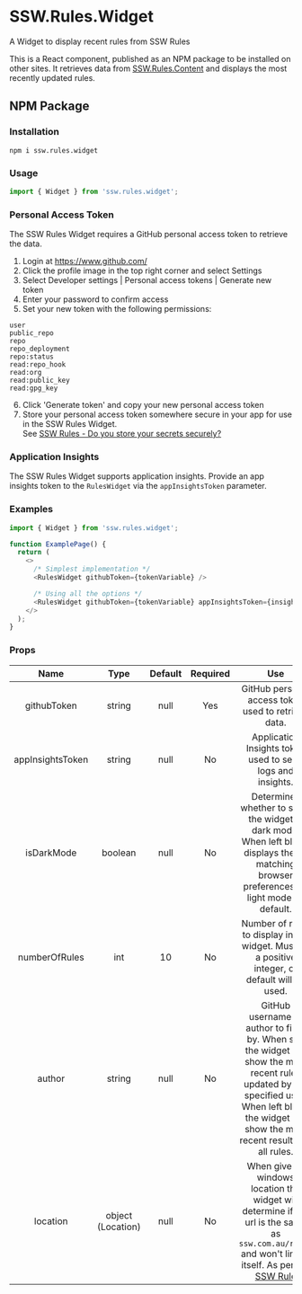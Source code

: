 # SSW.Rules.Widget
A Widget to display recent rules from SSW Rules

This is a React component, published as an NPM package to be installed on other sites. It retrieves data from [SSW.Rules.Content](https://www.github.com/SSWConsulting/SSW.Rules.Content) and displays the most recently updated rules.

## NPM Package

### Installation
```console
npm i ssw.rules.widget
```

### Usage
```javascript
import { Widget } from 'ssw.rules.widget';
```

### Personal Access Token
The SSW Rules Widget requires a GitHub personal access token to retrieve the data.
1. Login at https://www.github.com/
2. Click the profile image in the top right corner and select Settings
3. Select Developer settings | Personal access tokens | Generate new token
4. Enter your password to confirm access
5. Set your new token with the following permissions:
```
user
public_repo
repo
repo_deployment
repo:status
read:repo_hook
read:org
read:public_key
read:gpg_key
```
6. Click 'Generate token' and copy your new personal access token
7. Store your personal access token somewhere secure in your app for use in the SSW Rules Widget.   
See [SSW Rules - Do you store your secrets securely?](https://www.ssw.com.au/rules/store-your-secrets-securely/)

### Application Insights
The SSW Rules Widget supports application insights. Provide an app insights token 
to the `RulesWidget` via the `appInsightsToken` parameter.

### Examples
```javascript
import { Widget } from 'ssw.rules.widget';

function ExamplePage() {
  return (
    <>
      /* Simplest implementation */
      <RulesWidget githubToken={tokenVariable} />

      /* Using all the options */
      <RulesWidget githubToken={tokenVariable} appInsightsToken={insightsTokenVariable} isDarkMode={true} numberOfRules={5} author={authorGitHubUsername} location={window.location}/>
    </>
  );
}
```

### Props
| Name | Type | Default | Required | Use |
|:---:|:---:|:---:|:---:|:---:|
| githubToken | string | null | Yes | GitHub personal access token used to retrieve data. |
| appInsightsToken | string | null | No | Application Insights token used to send logs and insights. |
| isDarkMode | boolean | null | No | Determines whether to show the widget in dark mode. When left blank, displays theme matching browser preferences, or light mode by default.  |
| numberOfRules | int | 10 | No | Number of rules to display in the widget. Must be a positive integer, or default will be used. |
| author | string | null | No | GitHub username of author to filter by. When set, the widget will show the most recent rules updated by the specified user. When left blank, the widget will show the most recent results for all rules. |
| location | object (Location) | null | No | When given a windows location the widget will determine if the url is the same as `ssw.com.au/rules` and won't link to itself. As per the [SSW Rule](https://www.ssw.com.au/rules/do-you-avoid-linking-a-page-to-itself)

